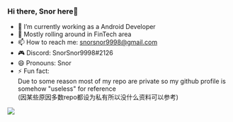 ### Hi there, Snor here👋

- 🔭 I’m currently working as a Android Developer
- 🌱 Mostly rolling around in FinTech area
- 📫 How to reach me: snorsnor9998@gmail.com
- 🎮 Discord: SnorSnor9998#2126
- 😄 Pronouns: Snor
- ⚡ Fun fact: </br>
Due to some reason most of my repo are private so my github profile is somehow "useless" for reference </br>
(因某些原因多数repo都设为私有所以没什么资料可以参考)

<!--
**SnorSnor9998/SnorSnor9998** is a ✨ _special_ ✨ repository because its `README.md` (this file) appears on your GitHub profile.

Here are some ideas to get you started:

- 🔭 I’m currently working on ...
- 🌱 I’m currently learning ...
- 👯 I’m looking to collaborate on ...
- 🤔 I’m looking for help with ...
- 💬 Ask me about ...
- 📫 How to reach me: ...
- 😄 Pronouns: ...
- ⚡ Fun fact: ...
-->

<img src="https://github-readme-stats.vercel.app/api?username=snorsnor9998&&show_icons=true&bg_color=151515&count_private=true&theme=dracula">
